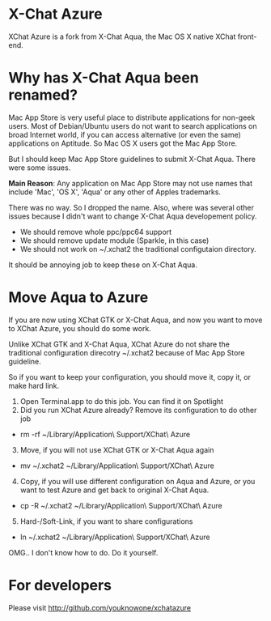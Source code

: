 # X-Chat Azure

XChat Azure is a fork from X-Chat Aqua, the Mac OS X native XChat front-end.

# Why has X-Chat Aqua been renamed?

Mac App Store is very useful place to distribute applications for non-geek users. Most of Debian/Ubuntu users do not want to search applications on broad Internet world, if you can access alternative (or even the same) applications on Aptitude. So Mac OS X users got the Mac App Store.

But I should keep Mac App Store guidelines to submit X-Chat Aqua. There were some issues.

**Main Reason**: Any application on Mac App Store may not use names that include 'Mac', 'OS X', 'Aqua' or any other of Apples trademarks.

There was no way. So I dropped the name.
Also, where was several other issues because I didn't want to change X-Chat Aqua developement policy.

* We should remove whole ppc/ppc64 support
* We should remove update module (Sparkle, in this case)
* We should not work on ~/.xchat2 the traditional configutaion directory.

It should be annoying job to keep these on X-Chat Aqua.

# Move Aqua to Azure

If you are now using XChat GTK or X-Chat Aqua, and now you want to move to XChat Azure, you should do some work.

Unlike XChat GTK and X-Chat Aqua, XChat Azure do not share the traditional configuration direcotry ~/.xchat2 because of Mac App Store guideline.

So if you want to keep your configuration, you should move it, copy it, or make hard link.

1. Open Terminal.app to do this job. You can find it on Spotlight
2. Did you run XChat Azure already? Remove its configuration to do other job
  * rm -rf ~/Library/Application\ Support/XChat\ Azure
3. Move, if you will not use XChat GTK or X-Chat Aqua again
  * mv ~/.xchat2 ~/Library/Application\ Support/XChat\ Azure
4. Copy, if you will use different configuration on Aqua and Azure, or you want to test Azure and get back to original X-Chat Aqua.
  * cp -R ~/.xchat2 ~/Library/Application\ Support/XChat\ Azure
5. Hard-/Soft-Link, if you want to share configurations
  * ln ~/.xchat2 ~/Library/Application\ Support/XChat\ Azure

OMG.. I don't know how to do. Do it yourself.

# For developers

Please visit http://github.com/youknowone/xchatazure
